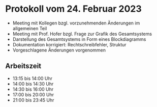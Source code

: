 # Protokoll vom 24. Februar 2023 

- Meeting mit Kollegen bzgl. vorzunehmenden Änderungen im allgemeinen Teil
- Meeting mit Prof. Hofer bzgl. Frage zur Grafik des Gesamtsystems
- Darstellung des Gesamtsystems in Form eines Blockdiagramms
- Dokumentation korrigiert: Rechtschreibfehler, Struktur
- Vorgeschlagene Änderungen vorgenommen   

## Arbeitszeit
<!-- { "progress": true, "date": ["23/02/24"] } -->
- 13:15 bis 14:00 Uhr
- 14:00 bis 14:30 Uhr
- 14:30 bis 16:00 Uhr
- 17:00 bis 20:00 Uhr
- 21:00 bis 23:45 Uhr 
<!-- { "progress": false } -->


